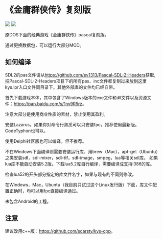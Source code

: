 # 《金庸群侠传》复刻版
<img src='https://raw.githubusercontent.com/scarsty/kys-pascal/master/open.png' />

<img src='https://raw.githubusercontent.com/scarsty/kys-pascal/master/2.png' />

原DOS下面的经典游戏《金庸群侠传》pascal复刻版。

通过更换数据包，可以运行大部分MOD。

## 如何编译
SDL2的pas文件请从<https://github.com/ev1313/Pascal-SDL-2-Headers>获取,把Pascal-SDL-2-Headers项目下的所有pas、inc文件都复制过来放到这里kys.lpr入口文件同目录下。其他外部库的文件均已经自带。

首先下载游戏本体，其中包含了Windows版本的exe文件和dll文件以及资源文件：<https://pan.baidu.com/s/1nv9R5rz>。

注意大部分是使用商业性质的素材，禁止使用其盈利。

安装Lazarus，如果你对命令行熟悉可以只安装fpc，推荐使用最新版。CodeTyphon也可以。

使用Delphi社区版也可以编译，但不推荐。

不在Windows下面编译则需要安装运行库，用brew（Mac），apt-get（Ubuntu）之类安装sdl，sdl-mixer，sdl-ttf，sdl-image，smpeg，lua等相关sdl库。
如果lua库不能自动安装5.2版，下载lua5.2库自行编译，需要编译成支持i386的库。

检查lua52的开头部分指定的库文件名字，如果与现有的不同则修改。

在Windows，Mac，Ubuntu（我目前只试过这个Linux发行版）下面，库文件配置正确时，均可以用fpc直接编译通过。

未包含Android的工程。



## 注意
建议改用c++版：<https://github.com/scarsty/kys-cpp>。
